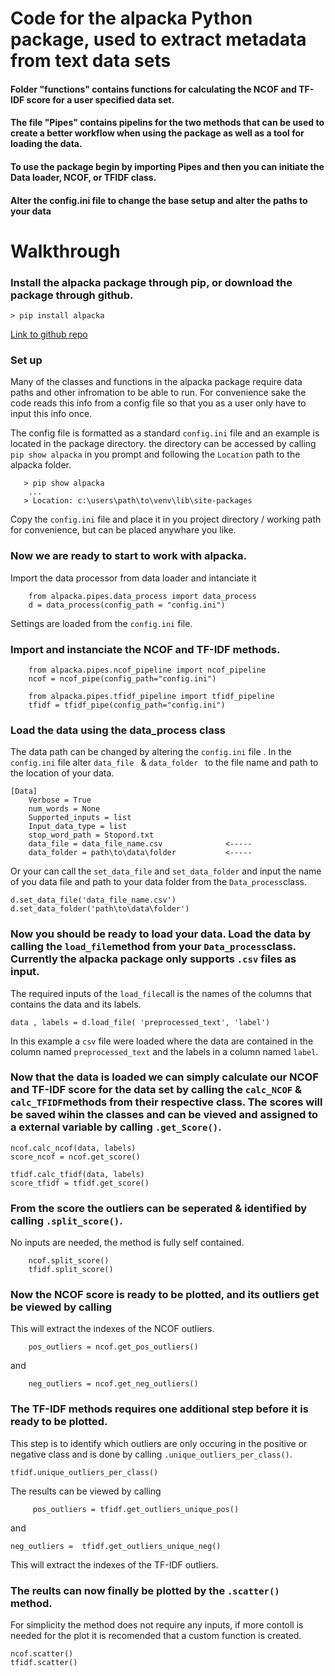 
# Code for the alpacka Python package, used to extract metadata from text data sets
#### Folder "functions" contains functions for calculating the NCOF and TF-IDF score for a user specified data set. 
#### The file "Pipes" contains pipelins for the two methods that can be used to create a better workflow when using the package as well as a tool for loading the data.
#### To use the package begin by importing Pipes and then you can initiate the Data loader, NCOF, or TFIDF class. 
#### Alter the config.ini file to change the base setup and alter the paths to your data

# Walkthrough
### Install the alpacka package through pip, or download the package through github.

    > pip install alpacka

[Link to github repo](https://github.com/BernhardMoller/alpacka)

### Set up
Many of the classes and functions in the alpacka package require data paths and other infromation to be able to run. For convenience sake the code reads this info from a config file so that you as a user only have to input this info once. 

The config file is formatted as a standard `config.ini`	file and an example is located in the package directory. the directory can be accessed by calling `pip show alpacka` in you prompt and following the `Location` path to the alpacka folder. 

	   > pip show alpacka
		...
	   > Location: c:\users\path\to\venv\lib\site-packages

Copy the `config.ini` file and place it in you project directory / working path for convenience, but can be placed anywhare you like. 
		
### Now we are ready to start to work with alpacka.
  Import the data processor from data loader and intanciate it
  

	    from alpacka.pipes.data_process import data_process
	    d = data_process(config_path = "config.ini")


Settings are loaded from the `config.ini` file. 

### Import and instanciate the NCOF and TF-IDF methods.
	 

	    from alpacka.pipes.ncof_pipeline import ncof_pipeline
		ncof = ncof_pipe(config_path="config.ini")  

	    from alpacka.pipes.tfidf_pipeline import tfidf_pipeline
    	tfidf = tfidf_pipe(config_path="config.ini")


### Load the data using the data_process class 
The data path can be changed by altering the `config.ini` file . In the `config.ini` file alter `data_file ` & `data_folder ` to the file name and path to the location of your data. 

    [Data]  
	    Verbose = True  
	    num_words = None  
	    Supported_inputs = list  
	    Input_data_type = list  
	    stop_word_path = Stopord.txt  
	    data_file = data_file_name.csv  			<-----
	    data_folder = path\to\data\folder 			<-----
Or your can call the `set_data_file` and `set_data_folder` and input the name of you data file and path to your data folder from the  `Data_process`class.

    d.set_data_file('data_file_name.csv')
    d.set_data_folder('path\to\data\folder')

### Now you should be ready to load your data.  Load the data by calling the `load_file`method from your `Data_process`class. Currently  the alpacka package only supports `.csv` files as input. 
The required inputs of the `load_file`call is the names of the columns that contains the data and its labels. 

    data , labels = d.load_file( 'preprocessed_text', 'label')
    
In this example a `csv` file were loaded where the data are contained in the column named `preprocessed_text` and the labels in a column named `label`.

### Now that the data is loaded we can simply calculate our NCOF and TF-IDF score for the data set by calling the `calc_NCOF` & `calc_TFIDF`methods from their respective class. The scores will be saved wihin the classes and can be vieved and assigned to a external variable by calling `.get_Score()`.
   

    ncof.calc_ncof(data, labels)
    score_ncof = ncof.get_score()

	tfidf.calc_tfidf(data, labels)
    score_tfidf = tfidf.get_score()

### From the score the outliers can be seperated & identified by calling `.split_score()`. 
No inputs are needed, the method is fully self contained.

	    ncof.split_score()
	    tfidf.split_score()

### Now the NCOF score is ready to be plotted, and its outliers get be viewed by calling 
This will extract the indexes of the NCOF outliers. 
	

		pos_outliers = ncof.get_pos_outliers()
and

   		neg_outliers = ncof.get_neg_outliers()


### The TF-IDF methods requires one additional step before it is ready to be plotted. 
This step is to identify which outliers are only occuring in the positive or negative class and is done by calling `.unique_outliers_per_class()`. 

    tfidf.unique_outliers_per_class()
The results can be viewed by calling 

		 pos_outliers =	tfidf.get_outliers_unique_pos()
and 
		
    neg_outliers =	tfidf.get_outliers_unique_neg() 

This will extract the indexes of the TF-IDF outliers. 		

### The reults can now finally be plotted by the `.scatter() `method. 
 For simplicity the method does not require any inputs, if more contoll is needed for the plot it is recomended that a custom function is created. 
 

    ncof.scatter()
    tfidf.scatter()



